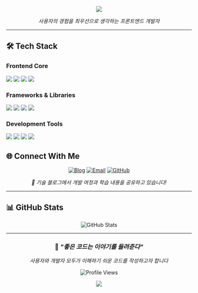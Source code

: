 <div align="center">
  <img src="https://capsule-render.vercel.app/api?type=waving&color=0:4A90E2,100:7B68EE&height=200&text=Minjun%20Kim&animation=fadeIn&fontColor=ffffff&fontSize=50&fontAlign=70&fontAlignY=40" />
</div>

<div align="center">
  <p>
    <em>사용자의 경험을 최우선으로 생각하는 프론트엔드 개발자</em><br>
  </p>
</div>

---

## 🛠️ Tech Stack

### **Frontend Core**

<div>
  <img src="https://img.shields.io/badge/HTML5-E34F26?style=for-the-badge&logo=HTML5&logoColor=white">
  <img src="https://img.shields.io/badge/CSS3-1572B6?style=for-the-badge&logo=CSS3&logoColor=white">
  <img src="https://img.shields.io/badge/JavaScript-F7DF1E?style=for-the-badge&logo=JavaScript&logoColor=black">
  <img src="https://img.shields.io/badge/TypeScript-3178C6?style=for-the-badge&logo=TypeScript&logoColor=white">
</div>

### **Frameworks & Libraries**

<div>
  <img src="https://img.shields.io/badge/React-61DAFB?style=for-the-badge&logo=React&logoColor=black">
  <img src="https://img.shields.io/badge/Next.js-000000?style=for-the-badge&logo=Next.js&logoColor=white">
  <img src="https://img.shields.io/badge/Zustand-FF6B6B?style=for-the-badge&logo=Zustand&logoColor=white">
  <img src="https://img.shields.io/badge/TanStack_Query-FF4154?style=for-the-badge&logo=ReactQuery&logoColor=white">
</div>

### **Development Tools**

<div>
  <img src="https://img.shields.io/badge/Git-F05032?style=for-the-badge&logo=Git&logoColor=white">
  <img src="https://img.shields.io/badge/GitHub-181717?style=for-the-badge&logo=GitHub&logoColor=white">
  <img src="https://img.shields.io/badge/MSW-FF6A33?style=for-the-badge&logo=MockServiceWorker&logoColor=white">
  <img src="https://img.shields.io/badge/React Hook Form-EC5990?style=for-the-badge&logo=ReactHookForm&logoColor=white">
</div>

## 🌐 Connect With Me

<div align="center">
  
[![Blog](https://img.shields.io/badge/Tech_Blog-000000?style=for-the-badge&logo=Tistory&logoColor=white)](https://jun-coding.tistory.com)
[![Email](https://img.shields.io/badge/Email-EA4335?style=for-the-badge&logo=Gmail&logoColor=white)](mailto:alswns1285@gmail.com)
[![GitHub](https://img.shields.io/badge/GitHub-181717?style=for-the-badge&logo=GitHub&logoColor=white)](https://github.com/mj0107)

_📝 기술 블로그에서 개발 여정과 학습 내용을 공유하고 있습니다!_

</div>

---

## 📊 GitHub Stats

<div align="center">
  
![GitHub Stats](https://github-readme-stats.vercel.app/api?username=mj0107&show_icons=true&theme=tokyonight&hide_border=true&bg_color=0D1117&title_color=4A90E2&icon_color=7B68EE&text_color=C9D1D9)
</div>

---

<div align="center">
  
### 💭 *"좋은 코드는 이야기를 들려준다"*
*사용자와 개발자 모두가 이해하기 쉬운 코드를 작성하고자 합니다*

![Profile Views](https://komarev.com/ghpvc/?username=mj0107&color=4A90E2&style=for-the-badge)

</div>

<div align="center">
  <img src="https://capsule-render.vercel.app/api?type=waving&color=0:4A90E2,100:7B68EE&height=120&section=footer" />
</div>
